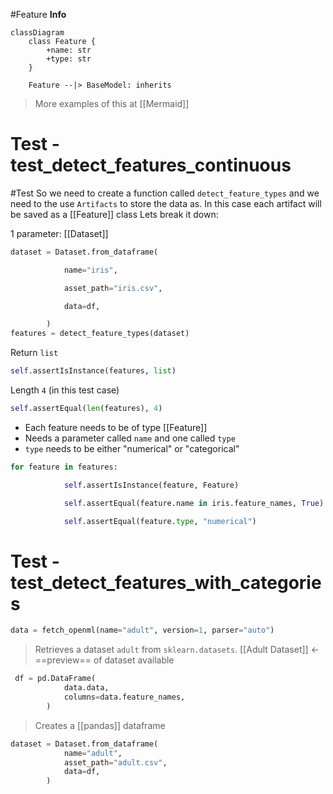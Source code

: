 #Feature
**Info**
```mermaid
classDiagram 
	class Feature {
		+name: str
		+type: str
	}

	Feature --|> BaseModel: inherits
```
> More examples of this at [[Mermaid]]

# Test - test_detect_features_continuous
#Test
So we need to create a function called `detect_feature_types` and we need to the use `Artifacts` to store the data as. In this case each artifact will be saved as a [[Feature]] class
Lets break it down:

1 parameter: [[Dataset]]

```python
dataset = Dataset.from_dataframe(

            name="iris",

            asset_path="iris.csv",

            data=df,

        )
features = detect_feature_types(dataset)
```

Return `list`
```python
self.assertIsInstance(features, list)
```

Length `4` (in this test case)
```python
self.assertEqual(len(features), 4)
```

* Each feature needs to be of type [[Feature]]
* Needs a parameter called `name` and one called `type`
* `type` needs to be either "numerical" or "categorical"
```python
for feature in features:

            self.assertIsInstance(feature, Feature)

            self.assertEqual(feature.name in iris.feature_names, True)

            self.assertEqual(feature.type, "numerical")
```


# Test - test_detect_features_with_categories

```python
data = fetch_openml(name="adult", version=1, parser="auto")
```
> Retrieves a dataset `adult` from `sklearn.datasets`.  [[Adult Dataset]] <- ==preview== of dataset available

```python
 df = pd.DataFrame(
            data.data,
            columns=data.feature_names,
        )
```
> Creates a [[pandas]] dataframe

```python
dataset = Dataset.from_dataframe(
            name="adult",
            asset_path="adult.csv",
            data=df,
        )
```
> 



